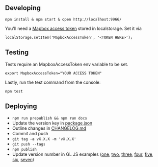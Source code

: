 ## Developing

    npm install & npm start & open http://localhost:9966/

You'll need a [Mapbox access token](https://www.mapbox.com/help/create-api-access-token/) stored in localstorage. Set it via

    localStorage.setItem('MapboxAccessToken', '<TOKEN HERE>');

## Testing

Tests require an MapboxAccessToken env variable to be set.

    export MapboxAccessToken="YOUR ACCESS TOKEN"

Lastly, run the test command from the console:

    npm test

## Deploying

- `npm run prepublish && npm run docs`
- Update the version key in [package.json](https://github.com/mapbox/mapbox-gl-geocoder/blob/master/package.json#L3)
- Outline changes in [CHANGELOG.md](https://github.com/mapbox/mapbox-gl-geocoder/blob/master/CHANGELOG.md)
- Commit and push
- `git tag -a vX.X.X -m 'vX.X.X'`
- `git push --tags`
- `npm publish`
- Update version number in GL JS examples ([one](https://github.com/mapbox/mapbox-gl-js/blob/publisher-production/docs/pages/example/mapbox-gl-geocoder.html), [two](https://github.com/mapbox/mapbox-gl-js/blob/publisher-production/docs/pages/example/point-from-geocoder-result.html), [three](https://github.com/mapbox/mapbox-gl-js/blob/publisher-production/docs/pages/example/mapbox-gl-geocoder-outside-the-map.html), [four](https://github.com/mapbox/mapbox-gl-js/blob/publisher-production/docs/pages/example/mapbox-gl-geocoder-limit-region.html), [five](https://github.com/mapbox/mapbox-gl-js/blob/publisher-production/docs/pages/example/mapbox-gl-geocoder-accept-coordinates.html), [six](https://github.com/mapbox/mapbox-gl-js/blob/publisher-production/docs/pages/example/mapbox-gl-geocoder-proximity-bias.html), [seven](https://github.com/mapbox/mapbox-gl-js/blob/publisher-production/docs/pages/example/forward-geocode-custom-data.html))
